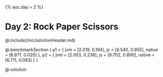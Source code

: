 {%
aoc.day = 2
%}

# Day 2: Rock Paper Scissors

@:include(/inc/solutionHeader.md)

@:benchmarkSection {
p1 = {
jvm = [2.019, 0.194],
js = [8.540, 0.955],
native = [6.871, 0.020]
},
p2 = {
jvm = [2.053, 0.236],
js = [8.702, 0.890],
native = [6.711, 0.083]
}
}

@:solution